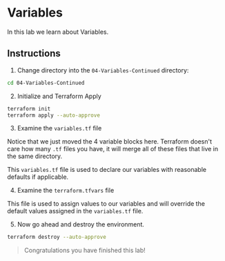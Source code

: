 # Variables

In this lab we learn about Variables.

## Instructions

1. Change directory into the `04-Variables-Continued` directory:

```bash
cd 04-Variables-Continued
```

2. Initialize and Terraform Apply

```bash
terraform init
terraform apply --auto-approve
```

3. Examine the `variables.tf` file

Notice that we just moved the 4 variable blocks here. Terraform doesn't care how many `.tf` files you have, it will merge all of these files that live in the same directory.

This `variables.tf` file is used to declare our variables with reasonable defaults if applicable.

4. Examine the `terraform.tfvars` file

This file is used to assign values to our variables and will override the default values assigned in the `variables.tf` file.

5. Now go ahead and destroy the environment.

```bash
terraform destroy --auto-approve
```

> Congratulations you have finished this lab!

